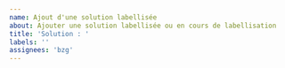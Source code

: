 ```yaml
---
name: Ajout d'une solution labellisée
about: Ajouter une solution labellisée ou en cours de labellisation
title: 'Solution : '
labels: ''
assignees: 'bzg'
---
```


<!-- Nom de la solution labellisée / en cours de labellisation -->

<!-- URL vers le site de la solution -->

<!-- URL vers une description du label -->


